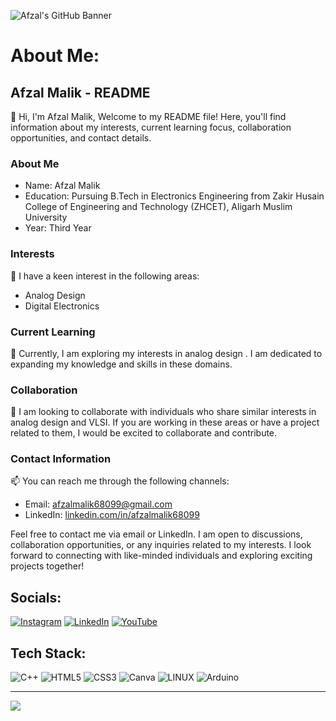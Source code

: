 ![Afzal's GitHub Banner](https://github.com/afzalamu/personal-portfolio/blob/main/images/68747470733a2f2f7062732e7477696d672e636f6d2f70726f66696c655f62616e6e6572732f313533393438383237373935343436353739332f313635353837373839382f3135303078353030.jpeg?raw=true)

# About Me:
## Afzal Malik - README

👋 Hi, I'm Afzal Malik, Welcome to my README file! Here, you'll find information about my interests, current learning focus, collaboration opportunities, and contact details.

### About Me
- Name: Afzal Malik
- Education: Pursuing B.Tech in Electronics Engineering from Zakir Husain College of Engineering and Technology (ZHCET), Aligarh Muslim University
- Year: Third Year

### Interests
👀 I have a keen interest in the following areas:
- Analog Design
- Digital Electronics

### Current Learning
🌱 Currently, I am exploring my interests in analog design . I am dedicated to expanding my knowledge and skills in these domains.

### Collaboration
💞️ I am looking to collaborate with individuals who share similar interests in analog design and VLSI. If you are working in these areas or have a project related to them, I would be excited to collaborate and contribute.

### Contact Information
📫 You can reach me through the following channels:
- Email: afzalmalik68099@gmail.com
- LinkedIn: [linkedin.com/in/afzalmalik68099](www.linkedin.com/in/afzalmalik68099)

Feel free to contact me via email or LinkedIn. I am open to discussions, collaboration opportunities, or any inquiries related to my interests. I look forward to connecting with like-minded individuals and exploring exciting projects together!

## Socials:
[![Instagram](https://img.shields.io/badge/Instagram-%23E4405F.svg?logo=Instagram&logoColor=white)](https://instagram.com/affzzll) [![LinkedIn](https://img.shields.io/badge/LinkedIn-%230077B5.svg?logo=linkedin&logoColor=white)](https://linkedin.com/in/afzalmalik68099) [![YouTube](https://img.shields.io/badge/YouTube-%23FF0000.svg?logo=YouTube&logoColor=white)](https://youtube.com/@https://youtube.com/@MidnightEngineer) 

## Tech Stack:
![C++](https://img.shields.io/badge/c++-%2300599C.svg?style=flat-square&logo=c%2B%2B&logoColor=white) ![HTML5](https://img.shields.io/badge/html5-%23E34F26.svg?style=flat-square&logo=html5&logoColor=white) ![CSS3](https://img.shields.io/badge/css3-%231572B6.svg?style=flat-square&logo=css3&logoColor=white) ![Canva](https://img.shields.io/badge/Canva-%2300C4CC.svg?style=flat-square&logo=Canva&logoColor=white) ![LINUX](https://img.shields.io/badge/Linux-FCC624?style=flat-square&logo=linux&logoColor=black) ![Arduino](https://img.shields.io/badge/-Arduino-00979D?style=flat-square&logo=Arduino&logoColor=white)

---
[![](https://visitcount.itsvg.in/api?id=afzalamu&icon=0&color=0)](https://visitcount.itsvg.in)

<!-- Proudly created with GPRM ( https://gprm.itsvg.in ) -->
